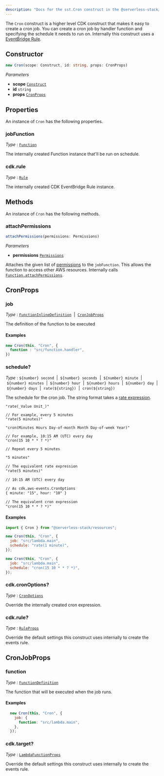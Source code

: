 ```yaml
---
description: "Docs for the sst.Cron construct in the @serverless-stack/resources package"
---
```

<!--
!!!!!!!!!!!!!!!!!!!!!!!!!!!!!!!!!!!!!!!!!!!!!!!!!!!!!!!!!!!!!!!
!!                                                           !!
!!  This file has been automatically generated, do not edit  !!
!!                                                           !!
!!!!!!!!!!!!!!!!!!!!!!!!!!!!!!!!!!!!!!!!!!!!!!!!!!!!!!!!!!!!!!!
-->
The `Cron` construct is a higher level CDK construct that makes it easy to create a cron job. You can create a cron job by handler function and specifying the schedule it needs to run on. Internally this construct uses a [EventBridge Rule](https://docs.aws.amazon.com/cdk/api/v2/docs/aws-cdk-lib.aws_events.Rule.html).

## Constructor
```ts
new Cron(scope: Construct, id: string, props: CronProps)
```
_Parameters_
- __scope__ [`Construct`](https://docs.aws.amazon.com/cdk/api/v2/docs/constructs.Construct.html)
- __id__ `string`
- __props__ [`CronProps`](#cronprops)
## Properties
An instance of `Cron` has the following properties.
### jobFunction

_Type_ : [`Function`](Function)

The internally created Function instance that'll be run on schedule.


### cdk.rule

_Type_ : [`Rule`](https://docs.aws.amazon.com/cdk/api/v2/docs/aws-cdk-lib.Rule.html)

The internally created CDK EventBridge Rule instance.


## Methods
An instance of `Cron` has the following methods.
### attachPermissions

```ts
attachPermissions(permissions: Permissions)
```
_Parameters_
- __permissions__ [`Permissions`](Permissions)


Attaches the given list of [permissions](../util/Permissions.md) to the `jobFunction`. This allows the function to access other AWS resources.
Internally calls [`Function.attachPermissions`](Function.md#attachpermissions).


## CronProps


### job

_Type_ : [`FunctionInlineDefinition`](Function)&nbsp; | &nbsp;[`CronJobProps`](#cronjobprops)

The definition of the function to be executed

#### Examples

```js
new Cron(this, "Cron", {
  function : "src/function.handler",
})
```

### schedule?

_Type_ : `${number} second`&nbsp; | &nbsp;`${number} seconds`&nbsp; | &nbsp;`${number} minute`&nbsp; | &nbsp;`${number} minutes`&nbsp; | &nbsp;`${number} hour`&nbsp; | &nbsp;`${number} hours`&nbsp; | &nbsp;`${number} day`&nbsp; | &nbsp;`${number} days`&nbsp; | &nbsp;`rate(${string})`&nbsp; | &nbsp;`cron(${string})`

The schedule for the cron job. The string format takes a [rate expression](https://docs.aws.amazon.com/lambda/latest/dg/services-cloudwatchevents-expressions.html).
```
"rate(_Value Unit_)"

// For example, every 5 minutes
"rate(5 minutes)"
```

```
"cron(Minutes Hours Day-of-month Month Day-of-week Year)"

// For example, 10:15 AM (UTC) every day
"cron(15 10 * * ? *)"
```

```txt
// Repeat every 5 minutes

"5 minutes"

// The equivalent rate expression
"rate(5 minutes)"
```

```txt
// 10:15 AM (UTC) every day

// As cdk.aws-events.CronOptions
{ minute: "15", hour: "10" }

// The equivalent cron expression
"cron(15 10 * * ? *)"
```

#### Examples

```js
import { Cron } from "@serverless-stack/resources";

new Cron(this, "Cron", {
  job: "src/lambda.main",
  schedule: "rate(1 minute)",
});
```

```js
new Cron(this, "Cron", {
  job: "src/lambda.main",
  schedule: "cron(15 10 * * ? *)",
});
```


### cdk.cronOptions?

_Type_ : [`CronOptions`](https://docs.aws.amazon.com/cdk/api/v2/docs/aws-cdk-lib.CronOptions.html)

Override the internally created cron expression.

### cdk.rule?

_Type_ : [`RuleProps`](https://docs.aws.amazon.com/cdk/api/v2/docs/aws-cdk-lib.RuleProps.html)

Override the default settings this construct uses internally to create the events rule.


## CronJobProps


### function

_Type_ : [`FunctionDefinition`](Function)

The function that will be executed when the job runs.

#### Examples

```js
  new Cron(this, "Cron", {
    job: {
      function: "src/lambda.main",
    },
  });
```


### cdk.target?

_Type_ : [`LambdaFunctionProps`](https://docs.aws.amazon.com/cdk/api/v2/docs/aws-cdk-lib.LambdaFunctionProps.html)

Override the default settings this construct uses internally to create the events rule.

